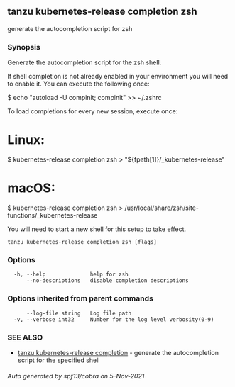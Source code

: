 ## tanzu kubernetes-release completion zsh

generate the autocompletion script for zsh

### Synopsis


Generate the autocompletion script for the zsh shell.

If shell completion is not already enabled in your environment you will need
to enable it.  You can execute the following once:

$ echo "autoload -U compinit; compinit" >> ~/.zshrc

To load completions for every new session, execute once:
# Linux:
$ kubernetes-release completion zsh > "${fpath[1]}/_kubernetes-release"
# macOS:
$ kubernetes-release completion zsh > /usr/local/share/zsh/site-functions/_kubernetes-release

You will need to start a new shell for this setup to take effect.


```
tanzu kubernetes-release completion zsh [flags]
```

### Options

```
  -h, --help              help for zsh
      --no-descriptions   disable completion descriptions
```

### Options inherited from parent commands

```
      --log-file string   Log file path
  -v, --verbose int32     Number for the log level verbosity(0-9)
```

### SEE ALSO

* [tanzu kubernetes-release completion](tanzu_kubernetes-release_completion.md)	 - generate the autocompletion script for the specified shell

###### Auto generated by spf13/cobra on 5-Nov-2021
